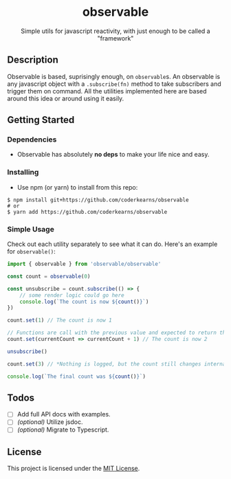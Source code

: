 <div align="center">
    <h1>observable</h1>
    <p>Simple utils for javascript reactivity, with just enough to be called a "framework"</p>
</div>

## Description

Observable is based, suprisingly enough, on `observable`s. An observable is any javascript object with a `.subscribe(fn)` method to take subscribers and trigger them on command. All the utilities implemented here are based around this idea or around using it easily.

## Getting Started

### Dependencies

* Observable has absolutely **no deps** to make your life nice and easy.

### Installing

* Use npm (or yarn) to install from this repo:

```shell
$ npm install git+https://github.com/coderkearns/observable
# or
$ yarn add https://github.com/coderkearns/observable
```

### Simple Usage

Check out each utility separately to see what it can do. Here's an example for `observable()`:

```js
import { observable } from 'observable/observable'

const count = observable(0)

const unsubscribe = count.subscribe(() => {
    // some render logic could go here
    console.log(`The count is now ${count()}`)
})

count.set(1) // The count is now 1

// Functions are call with the previous value and expected to return the next value
count.set(currentCount => currentCount + 1) // The count is now 2

unsubscribe()

count.set(3) // *Nothing is logged, but the count still changes internally*

console.log(`The final count was ${count()}`)
```

## Todos

- [ ] Add full API docs with examples.
- [ ] *(optional)* Utilize jsdoc.
- [ ] *(optional)* Migrate to Typescript.

## License

This project is licensed under the [MIT License](https://choosealicense.com/licenses/mit/).
